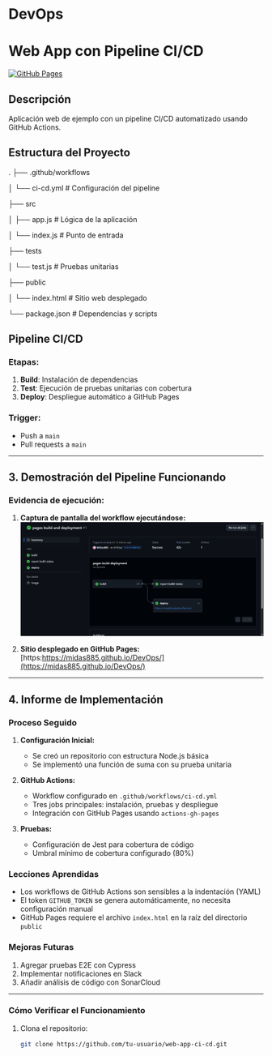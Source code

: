 # DevOps

# Web App con Pipeline CI/CD

[![GitHub Pages](https://img.shields.io/badge/Deployed%20on-GitHub%20Pages-blue)](https://midas885.github.io/DevOps/)



## Descripción
Aplicación web de ejemplo con un pipeline CI/CD automatizado usando GitHub Actions.

## Estructura del Proyecto
.
├── .github/workflows

│ └── ci-cd.yml # Configuración del pipeline

├── src

│ ├── app.js # Lógica de la aplicación

│ └── index.js # Punto de entrada

├── tests

│ └── test.js # Pruebas unitarias

├── public

│ └── index.html # Sitio web desplegado

└── package.json # Dependencias y scripts


## Pipeline CI/CD
### Etapas:
1. **Build**: Instalación de dependencias
2. **Test**: Ejecución de pruebas unitarias con cobertura
3. **Deploy**: Despliegue automático a GitHub Pages

### Trigger:
- Push a `main`
- Pull requests a `main`

---

## 3. Demostración del Pipeline Funcionando

### Evidencia de ejecución:
1. **Captura de pantalla del workflow ejecutándose:**  
   ![Workflow ejecutándose](workflows.png)

2. **Sitio desplegado en GitHub Pages:**  
   [https:https://midas885.github.io/DevOps/](https://midas885.github.io/DevOps/)

---

## 4. Informe de Implementación

### **Proceso Seguido**
1. **Configuración Inicial:**
   - Se creó un repositorio con estructura Node.js básica
   - Se implementó una función de suma con su prueba unitaria

2. **GitHub Actions:**
   - Workflow configurado en `.github/workflows/ci-cd.yml`
   - Tres jobs principales: instalación, pruebas y despliegue
   - Integración con GitHub Pages usando `actions-gh-pages`

3. **Pruebas:**
   - Configuración de Jest para cobertura de código
   - Umbral mínimo de cobertura configurado (80%)


### **Lecciones Aprendidas**
- Los workflows de GitHub Actions son sensibles a la indentación (YAML)
- El token `GITHUB_TOKEN` se genera automáticamente, no necesita configuración manual
- GitHub Pages requiere el archivo `index.html` en la raíz del directorio `public`

### **Mejoras Futuras**
1. Agregar pruebas E2E con Cypress
2. Implementar notificaciones en Slack
3. Añadir análisis de código con SonarCloud

---

### **Cómo Verificar el Funcionamiento**
1. Clona el repositorio:
   ```bash
   git clone https://github.com/tu-usuario/web-app-ci-cd.git

